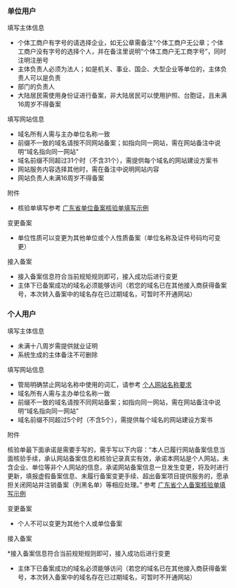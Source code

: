 

### 单位用户

填写主体信息

* 个体工商户有字号的请选择企业，如无公章需备注“个体工商户无公章；个体工商户没有字号的选择个人，并在备注里说明“个体工商户无工商字号”，同时注明注册号
* 主体负责人必须为法人；如是机关、事业、国企、大型企业等单位的，主体负责人可以是负责
* 部门的负责人
* 大陆居民需使用身份证进行备案，非大陆居民可以使用护照、台胞证，且未满16周岁不得备案

填写网站信息

* 域名所有人需与主办单位名称一致
* 前缀不一致的域名请按不同网站备案；如指向同一网站，需在网站备注中说明“域名指向同一网站”
* 域名前缀不同超过31个时（不含31个），需提供每个域名的网站建设方案书
* 网站服务内容选择其他时，需在备注中说明网站内容
* 网站负责人未满16周岁不得备案


附件
* 核验单填写参考 [广东省单位备案核验单填写示例](./image/广东省单位备案核验单填写示例.jpg)

变更备案

* 单位性质可以变更为其他单位或个人性质备案（单位名称及证件号码均可变更）

接入备案

* 接入备案信息符合当前规矩规则即可，接入成功后进行变更
* 主体下已备案成功的域名必须能够访问（若您的域名已在其他接入商获得备案号，本次转入备案中的域名存在已过期域名，可暂时不开通网站）

### 个人用户

填写主体信息

* 未满十八周岁需提供就业证明
* 系统生成的主体备注不可删除

填写网站信息

* 管局明确禁止网站名称中使用的词汇，请参考 [个人网站名称要求](../备案基础知识/个人网站名称要求.md)
* 域名所有人需与主办单位名称一致
* 前缀不一致的域名请按不同网站备案；如指向同一网站，需在网站备注中说明“域名指向同一网站”
* 域名前缀不同超过5个时（不含5个），需提供每个域名的网站建设方案书

附件

核验单最下面承诺是需要手写的，需手写以下内容：“本人已履行网站备案信息当面核验手续，承认网站备案信息和核验记录真实有效，承诺本网站是个人网站，未含企业、单位等非个人网站的信息，承诺网站备案信息一旦发生变更，将及时进行更新，填报虚假备案信息、未履行备案变更手续、超出备案项目提供服务的，愿承担关闭网站并注销备案（列黑名单）等相应处理。” 参考 [广东省个人备案核验单填写示例](./image/广东省个人备案核验单填写示例.jpg)

变更备案

* 个人不可以变更为其他个人或单位备案
 
接入备案

*接入备案信息符合当前规矩规则即可，接入成功后进行变更
* 主体下已备案成功的域名必须能够访问（若您的域名已在其他接入商获得备案号，本次转入备案中的域名存在已过期域名，可暂时不开通网站）
